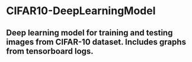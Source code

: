 # CIFAR10-DeepLearningModel
Deep learning model for training and testing images from CIFAR-10 dataset. Includes graphs from tensorboard logs.
----------------------------------------------------

